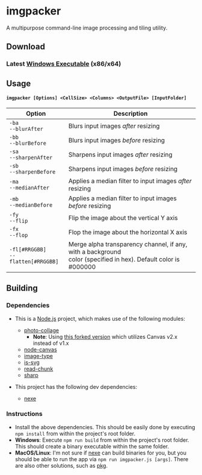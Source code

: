 # imgpacker

A multipurpose command-line image processing and tiling utility.

## Download

### Latest [Windows Executable](https://github.com/RectangleEquals/imgpacker/files/4639917/imgpacker.zip) (x86/x64)

## Usage

#### `imgpacker [Options] <CellSize> <Columns> <OutputFile> [InputFolder]`

|Option										|Description|
|-------------------------------------------|-----------------------------|
|`-ba`<br/>`--blurAfter`					|Blurs input images _after_ resizing|
|`-bb`<br/>`--blurBefore`					|Blurs input images _before_ resizing|
|`-sa`<br/>`--sharpenAfter`					|Sharpens input images _after_ resizing|
|`-sb`<br/>`--sharpenBefore`				|Sharpens input images _before_ resizing|
|`-ma`<br/>`--medianAfter`					|Applies a median filter to input images _after_ resizing|
|`-mb`<br/>`--medianBefore`					|Applies a median filter to input images _before_ resizing|
|`-fy`<br/>`--flip`							|Flip the image about the vertical Y axis|
|`-fx`<br/>`--flop`							|Flop the image about the horizontal X axis|
|`-fl[#RRGGBB]`<br/>`--flatten[#RRGGBB]`	|Merge alpha transparency channel, if any, with a background<br/>color (specified in hex). Default color is #000000|

## Building

### Dependencies

- This is a [Node.js](https://nodejs.org/) project, which makes use of the following modules:
  - [photo-collage](https://github.com/classdojo/photo-collage)
    - __Note__: Using [this forked version](https://github.com/RectangleEquals/photo-collage) which utilizes Canvas v2.x instead of v1.x
  - [node-canvas](https://github.com/Automattic/node-canvas)
  - [image-type](https://github.com/sindresorhus/image-type)
  - [is-svg](https://github.com/sindresorhus/is-svg)
  - [read-chunk](https://github.com/sindresorhus/read-chunk)
  - [sharp](https://github.com/lovell/sharp)

- This project has the following dev dependencies:
  - [nexe](https://github.com/nexe/nexe#readme)

### Instructions

- Install the above dependencies. This should be easily done by executing `npm install` from within the project's root folder.
- __Windows__: Execute `npm run build` from within the project's root folder. This should create a binary executable within the same folder.
- __MacOS/Linux__: I'm not sure if [nexe](https://github.com/nexe/nexe#readme) can build binaries for you, but you should be able to run the app via `npm run imgpacker.js [args]`. There are also other solutions, such as [pkg](https://github.com/zeit/pkg).
